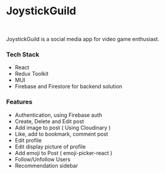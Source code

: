 # JoystickGuild

<br>

JoystickGuild is a social media app for video game enthusiast.
<br>

### Tech Stack
- React
- Redux Toolkit
- MUI
- Firebase and Firestore for backend solution

### Features
- Authentication, using Firebase auth
- Create, Delete and Edit post
- Add image to post ( Using Cloudinary )
- Like, add to bookmark, comment post
- Edit profile
- Edit display picture of profile
- Add emoji to Post ( emoji-picker-react )
- Follow/Unfollow Users
- Recommendation sidebar
